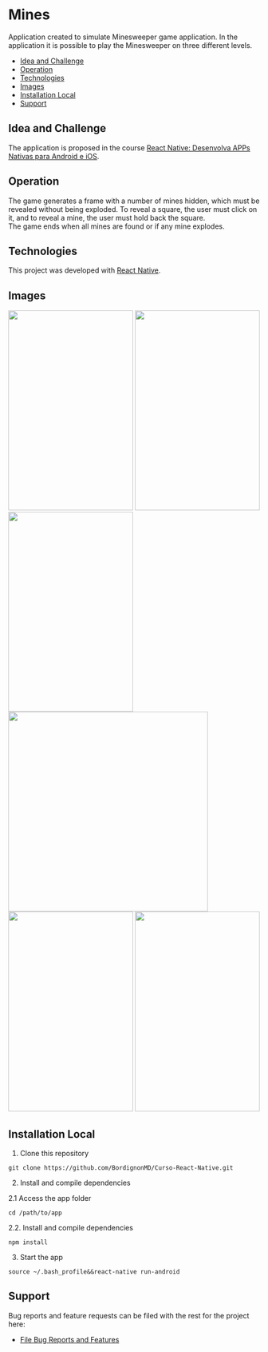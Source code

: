 # Mines

Application created to simulate Minesweeper game application. In the application it is possible to play the Minesweeper on three different levels.

  * [Idea and Challenge](#Idea-and-Challenge)
  * [Operation](#Operation)
  * [Technologies](#Technologies)
  * [Images](#Images)
  * [Installation Local](#Installation-Local)
  * [Support](#Support)

## Idea and Challenge

  The application is proposed in the course <a href="https://www.udemy.com/share/101Waw3@viyGN5mDAvs7buisoVoAKc7jlxNH1V72fd5gzjG3kgKFXPle09Oj0pO2FlKuqBx3/" target="_ublank">React Native: Desenvolva APPs Nativas para Android e iOS</a>.

## Operation

  The game generates a frame with a number of mines hidden, which must be revealed without being exploded. To reveal a square, the user must click on it, and to reveal a mine, the user must hold back the square.  
  The game ends when all mines are found or if any mine explodes.

## Technologies

This project was developed with [React Native](https://reactnative.dev/).

## Images

<img src="https://user-images.githubusercontent.com/33905274/223114590-ec6a22ea-f619-4437-8289-20a9aec0d15a.png" width="250" height="400"> <img src="https://user-images.githubusercontent.com/33905274/223114613-4f13ea59-98fa-431f-9479-1596e76dcfae.png" width="250" height="400">
<img src="https://user-images.githubusercontent.com/33905274/223114645-ac275290-faa2-4cfb-a683-2f0e1829c1f4.png" width="250" height="400">
<img src="https://user-images.githubusercontent.com/33905274/223114664-c7d4ddfd-b5a4-466e-a470-6abd71d75cdb.png" widht="250" height="400">
<img src="https://user-images.githubusercontent.com/33905274/223114678-5cdcf04d-0c95-4d80-a305-d9d29dfddd5d.png" width="250" height="400">
<img src="https://user-images.githubusercontent.com/33905274/223114697-27014bad-922b-44f1-a18c-6d7a11674ab3.png" width="250" height="400">

## Installation Local

1. Clone this repository

```
git clone https://github.com/BordignonMD/Curso-React-Native.git
```

2. Install and compile dependencies

2.1 Access the app folder

```
cd /path/to/app
```

2.2. Install and compile dependencies

```
npm install
```

3. Start the app

```
source ~/.bash_profile&&react-native run-android
```

## Support

Bug reports and feature requests can be filed with the rest for the project here:

  * [File Bug Reports and Features](https://github.com/BordignonMD/Curso-React-Native/issues)
